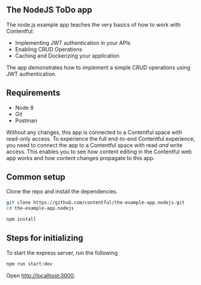 ## The NodeJS ToDo app

The node.js example app teaches the very basics of how to work with Contentful:

- Implementing JWT authentication in your APIs
- Enabling CRUD Operations
- Caching and Dockerizing your application

The app demonstrates how to implement a simple CRUD operations using JWT authentication.

## Requirements

* Node 8
* Git
* Postman

Without any changes, this app is connected to a Contentful space with read-only access. To experience the full end-to-end Contentful experience, you need to connect the app to a Contentful space with read _and_ write access. This enables you to see how content editing in the Contentful web app works and how content changes propagate to this app.

## Common setup

Clone the repo and install the dependencies.

```bash
git clone https://github.com/contentful/the-example-app.nodejs.git
cd the-example-app.nodejs
```


```bash
npm install
```

## Steps for initializing

To start the express server, run the following

```bash
npm run start:dev
```

Open [http://localhost:3000](http://localhost:3000).


